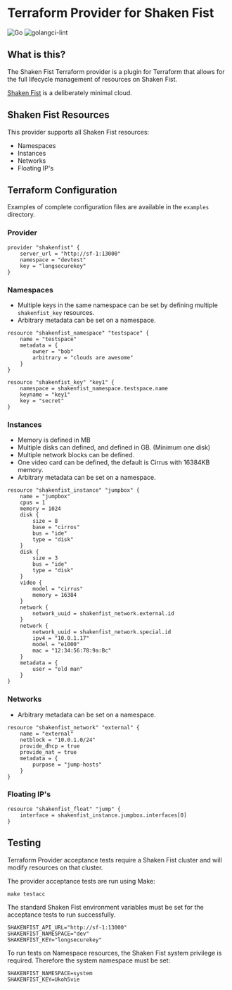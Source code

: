 Terraform Provider for Shaken Fist
==================================
![Go](https://github.com/shakenfist/terraform-provider-shakenfist/workflows/Go/badge.svg)  ![golangci-lint](https://github.com/shakenfist/terraform-provider-shakenfist/workflows/golangci-lint/badge.svg)

What is this?
-------------
The Shaken Fist Terraform provider is a plugin for Terraform that allows for the full lifecycle management of resources on Shaken Fist.

[Shaken Fist](https://github.com/shakenfist/shakenfist) is a deliberately minimal cloud.

Shaken Fist Resources
---------
This provider supports all Shaken Fist resources:
* Namespaces
* Instances
* Networks
* Floating IP's

Terraform Configuration
-----------------------
Examples of complete configuration files are available in the ```examples``` directory.

### Provider
```
provider "shakenfist" {
    server_url = "http://sf-1:13000"
    namespace = "devtest"
    key = "longsecurekey"
}
```

### Namespaces
* Multiple keys in the same namespace can be set by defining multiple `shakenfist_key` resources.
* Arbitrary metadata can be set on a namespace.

```
resource "shakenfist_namespace" "testspace" {
    name = "testspace"
    metadata = {
        owner = "bob"
        arbitrary = "clouds are awesome"
    }
}

resource "shakenfist_key" "key1" {
    namespace = shakenfist_namespace.testspace.name
    keyname = "key1"
    key = "secret"
}
```

### Instances
* Memory is defined in MB
* Multiple disks can defined, and defined in GB. (Minimum one disk)
* Multiple network blocks can be defined.
* One video card can be defined, the default is Cirrus with 16384KB memory.
* Arbitrary metadata can be set on a namespace.

```
resource "shakenfist_instance" "jumpbox" {
    name = "jumpbox"
    cpus = 1
    memory = 1024
    disk {
        size = 8
        base = "cirros"
        bus = "ide"
        type = "disk"
    }
    disk {
        size = 3
        bus = "ide"
        type = "disk"
    }
    video {
        model = "cirrus"
        memory = 16384
    }
    network {
        network_uuid = shakenfist_network.external.id
    }
    network {
        network_uuid = shakenfist_network.special.id
        ipv4 = "10.0.1.17"
        model = "e1000"
        mac = "12:34:56:78:9a:Bc"
    }
    metadata = {
        user = "old man"
    }
}
```

### Networks
* Arbitrary metadata can be set on a namespace.

```
resource "shakenfist_network" "external" {
    name = "external"
    netblock = "10.0.1.0/24"
    provide_dhcp = true
    provide_nat = true
    metadata = {
        purpose = "jump-hosts"
    }
}
```

### Floating IP's
```
resource "shakenfist_float" "jump" {
    interface = shakenfist_instance.jumpbox.interfaces[0]
}
```

Testing
-------
Terraform Provider acceptance tests require a Shaken Fist cluster and will modify resources on that cluster.

The provider acceptance tests are run using Make:
```
make testacc
```

The standard Shaken Fist environment variables must be set for the acceptance tests to run successfully.
```
SHAKENFIST_API_URL="http://sf-1:13000"
SHAKENFIST_NAMESPACE="dev"
SHAKENFIST_KEY="longsecurekey"
```

To run tests on Namespace resources, the Shaken Fist system privilege is required. Therefore the system namespace must be set:
```
SHAKENFIST_NAMESPACE=system
SHAKENFIST_KEY=Ukoh5vie
```
